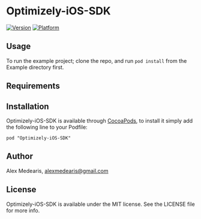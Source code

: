 # Optimizely-iOS-SDK

[![Version](http://cocoapod-badges.herokuapp.com/v/Optimizely-iOS-SDK/badge.png)](http://cocoadocs.org/docsets/Optimizely-iOS-SDK)
[![Platform](http://cocoapod-badges.herokuapp.com/p/Optimizely-iOS-SDK/badge.png)](http://cocoadocs.org/docsets/Optimizely-iOS-SDK)

## Usage

To run the example project; clone the repo, and run `pod install` from the Example directory first.

## Requirements

## Installation

Optimizely-iOS-SDK is available through [CocoaPods](http://cocoapods.org), to install
it simply add the following line to your Podfile:

    pod "Optimizely-iOS-SDK"

## Author

Alex Medearis, alexmedearis@gmail.com

## License

Optimizely-iOS-SDK is available under the MIT license. See the LICENSE file for more info.

